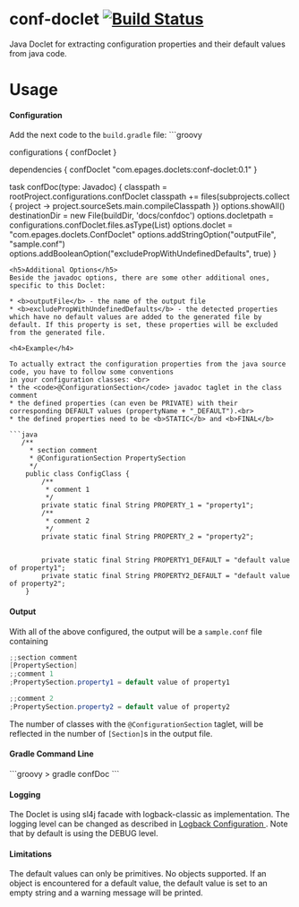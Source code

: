 conf-doclet [![Build Status](https://travis-ci.org/mircea-pop/conf-doclet.png?branch=v0.1)](https://travis-ci.org/mircea-pop/conf-doclet)
===========

Java Doclet for extracting configuration properties and their default values from java code.

Usage
======

<h4>Configuration</h4>
Add the next code to the <code>build.gradle</code> file:
```groovy

configurations {
    confDoclet
}

dependencies {
    confDoclet "com.epages.doclets:conf-doclet:0.1"
}

task confDoc(type: Javadoc) {
    classpath = rootProject.configurations.confDoclet
    classpath += files(subprojects.collect { project ->
            project.sourceSets.main.compileClasspath
            })
    options.showAll()
    destinationDir = new File(buildDir, 'docs/confdoc')
    options.docletpath = configurations.confDoclet.files.asType(List)
    options.doclet = "com.epages.doclets.ConfDoclet"
    options.addStringOption("outputFile", "sample.conf")
    options.addBooleanOption("excludePropWithUndefinedDefaults", true)
}
```
<h5>Additional Options</h5>
Beside the javadoc options, there are some other additional ones, specific to this Doclet:

* <b>outputFile</b> - the name of the output file
* <b>excludePropWithUndefinedDefaults</b> - the detected properties which have no default values are added to the generated file by default. If this property is set, these properties will be excluded from the generated file.

<h4>Example</h4>

To actually extract the configuration properties from the java source code, you have to follow some conventions
in your configuration classes: <br>
* the <code>@ConfigurationSection</code> javadoc taglet in the class comment
* the defined properties (can even be PRIVATE) with their corresponding DEFAULT values (propertyName + "_DEFAULT").<br>
* the defined properties need to be <b>STATIC</b> and <b>FINAL</b>

```java
   /**
     * section comment
     * @ConfigurationSection PropertySection
     */
    public class ConfigClass {
        /**
    	 * comment 1
    	 */
    	private static final String PROPERTY_1 = "property1";
    	/**
    	 * comment 2
    	 */
    	private static final String PROPERTY_2 = "property2";
    	
    	
    	private static final String PROPERTY1_DEFAULT = "default value of property1";
    	private static final String PROPERTY2_DEFAULT = "default value of property2";
    }
```
<h4>Output</h4>

With all of the above configured, the output will be a <code>sample.conf</code> file containing
```java
;;section comment
[PropertySection]
;;comment 1
;PropertySection.property1 = default value of property1

;;comment 2
;PropertySection.property2 = default value of property2
```

The number of classes with the <code>@ConfigurationSection</code> taglet, will be reflected in the number of 
<code>[Section]</code>s in the output file.

<h4>Gradle Command Line</h4>
```groovy
 > gradle confDoc
```

<h4>Logging</h4>

The Doclet is using sl4j facade with logback-classic as implementation. The logging level can be changed
as described in <a href="http://logback.qos.ch/manual/configuration.html"> Logback Configuration </a>. Note that by default is using the DEBUG level.

<h4>Limitations</h4>

The default values can only be primitives. No objects supported. If an object is encountered for a default value, the default value is set to an empty string and a warning message will be printed.
